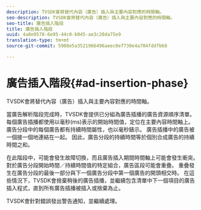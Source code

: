 ```yaml
---
description: TVSDK會將替代內容（廣告）插入與主要內容對應的時間軸。
seo-description: TVSDK會將替代內容（廣告）插入與主要內容對應的時間軸。
seo-title: 廣告插入階段
title: 廣告插入階段
uuid: 4a8e9578-6e95-44c0-b045-ae3c20da75e9
translation-type: tm+mt
source-git-commit: 5908e5a3521966496aeec0ef730e4a704fddfb68

---
```



# 廣告插入階段{#ad-insertion-phase}

TVSDK會將替代內容（廣告）插入與主要內容對應的時間軸。

當廣告解析階段完成時，TVSDK會提供已分組為廣告插播的廣告資源順序清單。 每個廣告插播都使用以毫秒(ms)表示的開始時間值，定位在主要內容時間軸上。 廣告分段中的每個廣告都有持續時間屬性，也以毫秒錶示。 廣告插播中的廣告被一個接一個地連結在一起。 因此，廣告分段的持續時間等於個別合成廣告的持續時間之和。

在此階段中，可能會發生故障切換，而且廣告插入期間時間軸上可能會發生衝突。 對於廣告分段開始時間／持續時間值的特定組合，廣告區段可能會重疊。 重疊發生在廣告分段的最後一部分與下一個廣告分段中第一個廣告的開頭相交時。 在這些情況下，TVSDK會捨棄稍後的廣告插播，並繼續包含清單中下一個項目的廣告插入程式，直到所有廣告插播被插入或捨棄為止。

TVSDK會針對錯誤發出警告通知，並繼續處理。

